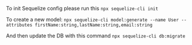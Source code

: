 To init Sequelize config please run this `npx sequelize-cli init`


To create a new model:
`npx sequelize-cli model:generate --name User --attributes firstName:string,lastName:string,email:string`


And then update the DB with this command 
`npx sequelize-cli db:migrate`